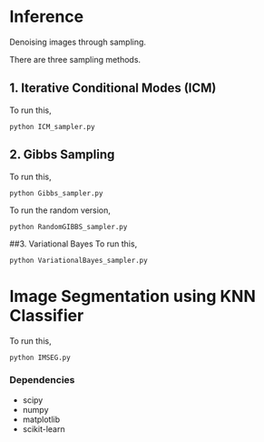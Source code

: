 # Inference
Denoising images through sampling.

There are three sampling methods.

## 1. Iterative Conditional Modes (ICM)
To run this,

`python ICM_sampler.py`

## 2. Gibbs Sampling

To run this,

`python Gibbs_sampler.py`

To run the random version,

`python RandomGIBBS_sampler.py`


##3. Variational Bayes
To run this,


`python VariationalBayes_sampler.py`

# Image Segmentation using KNN Classifier
To run this,


`python IMSEG.py`


### Dependencies

+ scipy
+ numpy
+ matplotlib
+ scikit-learn




